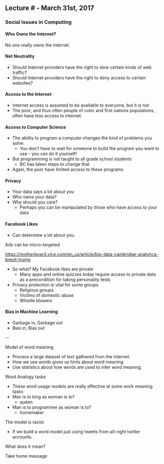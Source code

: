 ## Lecture # - March 31st, 2017

### Social Issues in Computing

#### Who Owns the Internet?

No one really owns the internet. 

#### Net Neutrality

* Should Internet providers have the right to slow certain kinds of web traffic?
* Should Internet providers have the right to deny access to certain websites?

#### Access to the Internet

* Internet access is assumed to be available to everyone, but it is not
* The poor, and thus often people of color and first nations populations, often have less access to internet. 

#### Access to Computer Science

* The ability to program a computer changes the kind of problems you solve.
    * You don't have to wait for someone to build the program you want to use - you can do it yourself!
* But programming is not taught to all grade school students
    * BC has taken steps to change that
* Again, the poor have limited access to these programs

#### Privacy

* Your data says a lot about you
* Who owns your data?
* Why should you care?
    * Perhaps you can be manipulated by those who have access to your data

#### Facebook Likes 

* Can determine a lot about you. 

Ads can be micro-targeted

https://motherboard.vice.com/en_us/article/big-data-cambridge-analytica-brexit-trump  

* So what? My Facebook likes are private
    * Many apps and online quizzes today require access to private data as a precondition for taking personality tests
* Privacy protection is vital for some groups
    * Religious groups
    * Victims of domestic abuse
    * Whistle blowers

#### Bias in Machine Learning

* Garbage in, Garbage out
* Bias in, Bias out

--

Model of word meaning

* Process a large dataset of text gathered from the internet.
* How we use words gives us hints about word meaning.
* Use statistics about how words are used to infer word meaning.

Word Analogy tasks

* These word usage models are really effective at some work meaning tasks
* Man is to king as woman is to?
    * queen 
* Man is to programmer as woman is to?
    * homemaker

The model is racist

* If we build a word model just using tweets from alt-right twitter accounts.

What does it mean?

Take home message

